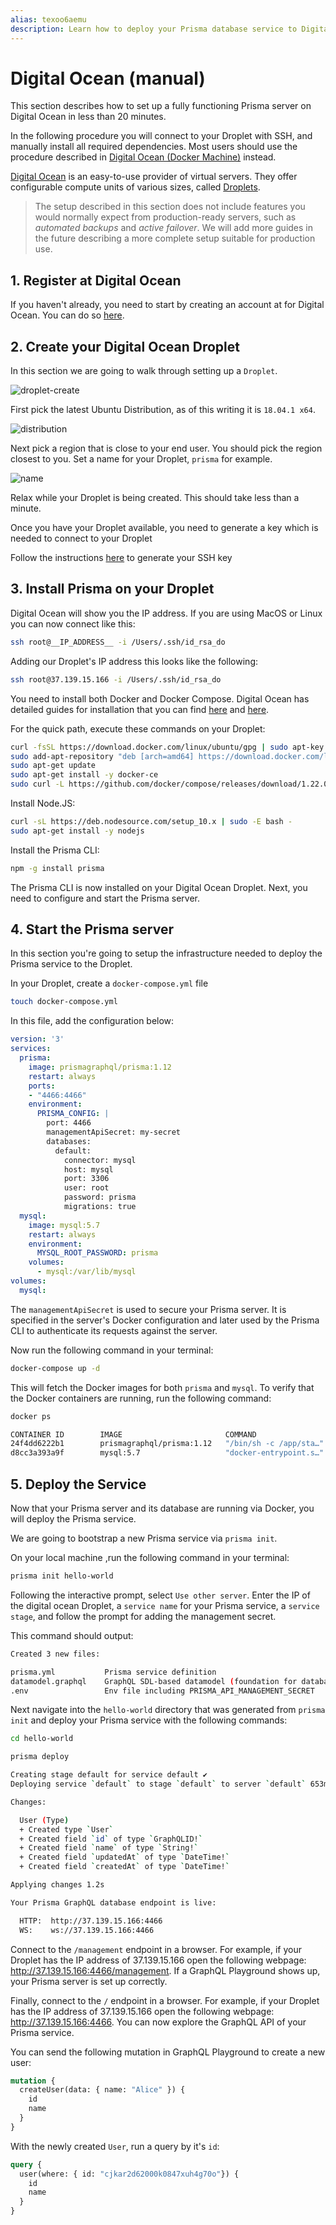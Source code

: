 ```yaml
---
alias: texoo6aemu
description: Learn how to deploy your Prisma database service to Digital Ocean manually.
---
```


# Digital Ocean (manual)

This section describes how to set up a fully functioning Prisma server on Digital Ocean in less than 20 minutes.

In the following procedure you will connect to your Droplet with SSH, and manually install all required dependencies. Most users should use the procedure described in [Digital Ocean (Docker Machine)](!alias-texoo9aemu) instead.

[Digital Ocean](https://www.digitalocean.com/) is an easy-to-use provider of virtual servers. They offer configurable compute units of various sizes, called [Droplets](https://www.digitalocean.com/products/droplets/).

> The setup described in this section does not include features you would normally expect from production-ready servers, such as _automated backups_ and _active failover_. We will add more guides in the future describing a more complete setup suitable for production use.

## 1. Register at Digital Ocean

If you haven't already, you need to start by creating an account at for Digital Ocean. You can do so [here](https://cloud.digitalocean.com/registrations/new).

## 2. Create your Digital Ocean Droplet

In this section we are going to walk through setting up a `Droplet`.

![droplet-create](https://imgur.com/a/UXaW9KT)

First pick the latest Ubuntu Distribution, as of this writing it is `18.04.1 x64`.

![distribution](https://imgur.com/vYTNX9q)

Next pick a region that is close to your end user. You should pick the region closest to you. Set a name for your Droplet, `prisma` for example.

![name](https://imgur.com/q1rXXe2)

Relax while your Droplet is being created. This should take less than a minute.

Once you have your Droplet available, you need to generate a key which is needed to connect to your Droplet

Follow the instructions [here](https://www.digitalocean.com/docs/droplets/how-to/add-ssh-keys/) to generate your SSH key

## 3. Install Prisma on your Droplet

Digital Ocean will show you the IP address. If you are using MacOS or Linux you can now connect like this:

```sh
ssh root@__IP_ADDRESS__ -i /Users/.ssh/id_rsa_do
```

Adding our Droplet's IP address this looks like the following:

```sh
ssh root@37.139.15.166 -i /Users/.ssh/id_rsa_do
```

You need to install both Docker and Docker Compose. Digital Ocean has detailed guides for installation that you can find [here](https://www.digitalocean.com/community/tutorials/how-to-install-and-use-docker-on-ubuntu-16-04) and [here](https://www.digitalocean.com/community/tutorials/how-to-install-docker-compose-on-ubuntu-16-04).

For the quick path, execute these commands on your Droplet:

```sh
curl -fsSL https://download.docker.com/linux/ubuntu/gpg | sudo apt-key add -
sudo add-apt-repository "deb [arch=amd64] https://download.docker.com/linux/ubuntu $(lsb_release -cs) stable"
sudo apt-get update
sudo apt-get install -y docker-ce
sudo curl -L https://github.com/docker/compose/releases/download/1.22.0/docker-compose-`uname -s`-`uname -m` -o /usr/local/bin/docker-compose
```

Install Node.JS:

```sh
curl -sL https://deb.nodesource.com/setup_10.x | sudo -E bash -
sudo apt-get install -y nodejs
```

Install the Prisma CLI:

```sh
npm -g install prisma
```

The Prisma CLI is now installed on your Digital Ocean Droplet. Next, you need to configure and start the Prisma server.

## 4. Start the Prisma server

In this section you're going to setup the infrastructure needed to deploy the Prisma service to the Droplet.

In your Droplet, create a `docker-compose.yml` file

```sh
touch docker-compose.yml
```

In this file, add the configuration below:

```yml
version: '3'
services:
  prisma:
    image: prismagraphql/prisma:1.12
    restart: always
    ports:
    - "4466:4466"
    environment:
      PRISMA_CONFIG: |
        port: 4466
        managementApiSecret: my-secret
        databases:
          default:
            connector: mysql
            host: mysql
            port: 3306
            user: root
            password: prisma
            migrations: true
  mysql:
    image: mysql:5.7
    restart: always
    environment:
      MYSQL_ROOT_PASSWORD: prisma
    volumes:
      - mysql:/var/lib/mysql
volumes:
  mysql:
```

The `managementApiSecret` is used to secure your Prisma server. It is specified in the server's Docker configuration and later used by the Prisma CLI to authenticate its requests against the server.

Now run the following command in your terminal:

```sh
docker-compose up -d
```

This will fetch the Docker images for both `prisma` and `mysql`. To verify that the Docker containers are running, run the following command:

```sh
docker ps
```

```sh
CONTAINER ID        IMAGE                       COMMAND                  CREATED             STATUS              PORTS                    NAMES
24f4dd6222b1        prismagraphql/prisma:1.12   "/bin/sh -c /app/sta…"   15 seconds ago      Up 1 second         0.0.0.0:4466->4466/tcp   root_prisma_1
d8cc3a393a9f        mysql:5.7                   "docker-entrypoint.s…"   15 seconds ago      Up 13 seconds       3306/tcp                 root_mysql_1
```

## 5. Deploy the Service

Now that your Prisma server and its database are running via Docker, you will deploy the Prisma service.

We are going to bootstrap a new Prisma service via `prisma init`.

On your local machine ,run the following command in your terminal:

```sh
prisma init hello-world
```

Following the interactive prompt, select `Use other server`. Enter the IP of the digital ocean Droplet, a `service name` for your Prisma service, a `service stage`, and follow the prompt for adding the management secret.

This command should output:

```sh
Created 3 new files:

prisma.yml           Prisma service definition
datamodel.graphql    GraphQL SDL-based datamodel (foundation for database)
.env                 Env file including PRISMA_API_MANAGEMENT_SECRET
```

Next navigate into the `hello-world` directory that was generated from `prisma init` and deploy your Prisma service with the following commands:

```sh
cd hello-world

prisma deploy
```

```sh
Creating stage default for service default ✔
Deploying service `default` to stage `default` to server `default` 653ms

Changes:

  User (Type)
  + Created type `User`
  + Created field `id` of type `GraphQLID!`
  + Created field `name` of type `String!`
  + Created field `updatedAt` of type `DateTime!`
  + Created field `createdAt` of type `DateTime!`

Applying changes 1.2s

Your Prisma GraphQL database endpoint is live:

  HTTP:  http://37.139.15.166:4466
  WS:    ws://37.139.15.166:4466
```

Connect to the `/management` endpoint in a browser. For example, if your Droplet has the IP address of 37.139.15.166 open the following webpage: http://37.139.15.166:4466/management. If a GraphQL Playground shows up, your Prisma server is set up correctly.

Finally, connect to the `/` endpoint in a browser. For example, if your Droplet has the IP address of 37.139.15.166 open the following webpage: http://37.139.15.166:4466. You can now explore the GraphQL API of your Prisma service.

You can send the following mutation in GraphQL Playground to create a new user:

```graphql
mutation {
  createUser(data: { name: "Alice" }) {
    id
    name
  }
}
```

With the newly created `User`, run a query by it's `id`:

```graphql
query {
  user(where: { id: "cjkar2d62000k0847xuh4g70o"}) {
    id
    name
  }
}
```
